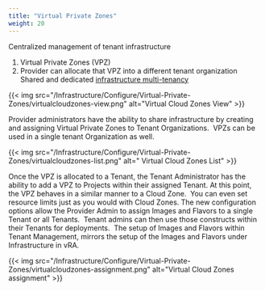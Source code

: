 ```yaml
---
title: "Virtual Private Zones"
weight: 20
---
```


Centralized management of tenant infrastructure
1. Virtual Private Zones (VPZ)
2. Provider can allocate that VPZ into a different tenant organization
Shared and dedicated [infrastructure multi-tenancy](/Tenant-Management/)

{{< img src="/Infrastructure/Configure/Virtual-Private-Zones/virtualcloudzones-view.png" alt="Virtual Cloud Zones View" >}}

Provider administrators have the ability to share infrastructure by creating and assigning Virtual Private Zones to Tenant Organizations.  VPZs can be used in a single tenant Organization as well. 

{{< img src="/Infrastructure/Configure/Virtual-Private-Zones/virtualcloudzones-list.png" alt=" Virtual Cloud Zones List" >}}

Once the VPZ is allocated to a Tenant, the Tenant Administrator has the ability to add a VPZ to Projects within their assigned Tenant. 
At this point, the VPZ behaves in a similar manner to a Cloud Zone.  You can even set resource limits just as you would with Cloud Zones.
The new configuration options allow the Provider Admin to assign Images and Flavors to a single Tenant or all Tenants.  
Tenant admins can then use those constructs within their Tenants for deployments.  
The setup of Images and Flavors within Tenant Management, mirrors the setup of the Images and Flavors under Infrastructure in vRA. 

{{< img src="/Infrastructure/Configure/Virtual-Private-Zones/virtualcloudzones-assignment.png" alt="Virtual Cloud Zones assignment" >}}